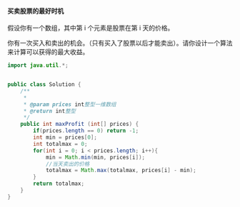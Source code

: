 #### 买卖股票的最好时机

假设你有一个数组，其中第 i 个元素是股票在第 i 天的价格。

你有一次买入和卖出的机会。（只有买入了股票以后才能卖出）。请你设计一个算法来计算可以获得的最大收益。

```java
import java.util.*;


public class Solution {
    /**
     * 
     * @param prices int整型一维数组 
     * @return int整型
     */
    public int maxProfit (int[] prices) {
        if(prices.length == 0) return -1;
        int min = prices[0];
        int totalmax = 0;
        for(int i = 0; i < prices.length; i++){
            min = Math.min(min, prices[i]);
            //当天卖出的价格
            totalmax = Math.max(totalmax, prices[i] - min);
        }
        return totalmax;
    }
}
```